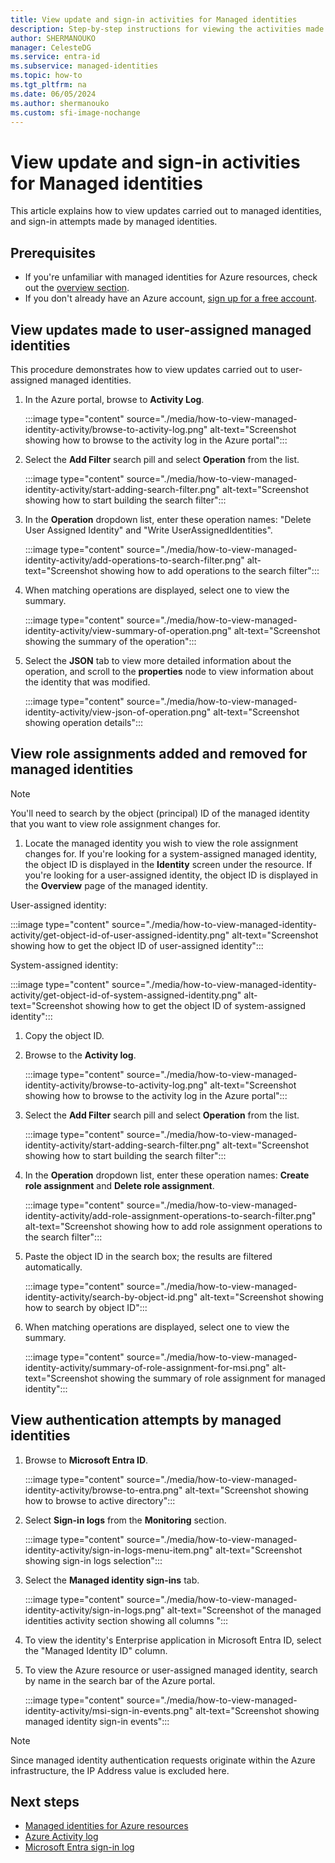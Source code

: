```yaml
---
title: View update and sign-in activities for Managed identities
description: Step-by-step instructions for viewing the activities made to managed identities, and authentications carried out by managed identities
author: SHERMANOUKO
manager: CelesteDG
ms.service: entra-id
ms.subservice: managed-identities
ms.topic: how-to
ms.tgt_pltfrm: na
ms.date: 06/05/2024
ms.author: shermanouko
ms.custom: sfi-image-nochange
---
```


# View update and sign-in activities for Managed identities

This article explains how to view updates carried out to managed identities, and sign-in attempts made by managed identities.

## Prerequisites

- If you're unfamiliar with managed identities for Azure resources, check out the [overview section](overview.md).
- If you don't already have an Azure account, [sign up for a free account](https://azure.microsoft.com/pricing/purchase-options/azure-account?cid=msft_learn).

## View updates made to user-assigned managed identities

This procedure demonstrates how to view updates carried out to user-assigned managed identities.

1. In the Azure portal, browse to **Activity Log**.

    :::image type="content" source="./media/how-to-view-managed-identity-activity/browse-to-activity-log.png" alt-text="Screenshot showing how to browse to the activity log in the Azure portal":::

1. Select the **Add Filter** search pill and select **Operation** from the list.

   :::image type="content" source="./media/how-to-view-managed-identity-activity/start-adding-search-filter.png" alt-text="Screenshot showing how to start building the search filter":::

1. In the **Operation** dropdown list, enter these operation names: "Delete User Assigned Identity" and "Write UserAssignedIdentities".

   :::image type="content" source="./media/how-to-view-managed-identity-activity/add-operations-to-search-filter.png" alt-text="Screenshot showing how to add operations to the search filter":::

1. When matching operations are displayed, select one to view the summary.

   :::image type="content" source="./media/how-to-view-managed-identity-activity/view-summary-of-operation.png" alt-text="Screenshot showing the summary of the operation":::

1. Select the **JSON** tab to view more detailed information about the operation, and scroll to the **properties** node to view information about the identity that was modified.

   :::image type="content" source="./media/how-to-view-managed-identity-activity/view-json-of-operation.png" alt-text="Screenshot showing operation details":::

## View role assignments added and removed for managed identities

 > [!NOTE] 
 > You'll need to search by the object (principal) ID of the managed identity that you want to view role assignment changes for.

1. Locate the managed identity you wish to view the role assignment changes for. If you're looking for a system-assigned managed identity, the object ID is displayed in the **Identity** screen under the resource. If you're looking for a user-assigned identity, the object ID is displayed in the **Overview** page of the managed identity.

User-assigned identity:

:::image type="content" source="./media/how-to-view-managed-identity-activity/get-object-id-of-user-assigned-identity.png" alt-text="Screenshot showing how to get the object ID of user-assigned identity":::

System-assigned identity:

:::image type="content" source="./media/how-to-view-managed-identity-activity/get-object-id-of-system-assigned-identity.png" alt-text="Screenshot showing how to get the object ID of system-assigned identity":::

1. Copy the object ID.
1. Browse to the **Activity log**.

    :::image type="content" source="./media/how-to-view-managed-identity-activity/browse-to-activity-log.png" alt-text="Screenshot showing how to browse to the activity log in the Azure portal":::

1. Select the **Add Filter** search pill and select **Operation** from the list.

   :::image type="content" source="./media/how-to-view-managed-identity-activity/start-adding-search-filter.png" alt-text="Screenshot showing how to start building the search filter":::

1. In the **Operation** dropdown list, enter these operation names: **Create role assignment** and **Delete role assignment**.

   :::image type="content" source="./media/how-to-view-managed-identity-activity/add-role-assignment-operations-to-search-filter.png" alt-text="Screenshot showing how to add role assignment operations to the search filter":::

1. Paste the object ID in the search box; the results are filtered automatically.

   :::image type="content" source="./media/how-to-view-managed-identity-activity/search-by-object-id.png" alt-text="Screenshot showing how to search by object ID":::
 
1. When matching operations are displayed, select one to view the summary.
 
   :::image type="content" source="./media/how-to-view-managed-identity-activity/summary-of-role-assignment-for-msi.png" alt-text="Screenshot showing the summary of role assignment for managed identity":::

## View authentication attempts by managed identities

1. Browse to **Microsoft Entra ID**.

   :::image type="content" source="./media/how-to-view-managed-identity-activity/browse-to-entra.png" alt-text="Screenshot showing how to browse to active directory":::

1. Select **Sign-in logs** from the **Monitoring** section.

   :::image type="content" source="./media/how-to-view-managed-identity-activity/sign-in-logs-menu-item.png" alt-text="Screenshot showing sign-in logs selection":::

1. Select the **Managed identity sign-ins** tab.

   :::image type="content" source="./media/how-to-view-managed-identity-activity/sign-in-logs.png" alt-text="Screenshot of the managed identities activity section showing all columns "::: 

1. To view the identity's Enterprise application in Microsoft Entra ID, select the "Managed Identity ID" column.
1. To view the Azure resource or user-assigned managed identity, search by name in the search bar of the Azure portal.

   :::image type="content" source="./media/how-to-view-managed-identity-activity/msi-sign-in-events.png" alt-text="Screenshot showing managed identity sign-in events"::: 

 > [!NOTE] 
 > Since managed identity authentication requests originate within the Azure infrastructure, the IP Address value is excluded here.

## Next steps

* [Managed identities for Azure resources](./overview.md)
* [Azure Activity log](/azure/azure-monitor/essentials/activity-log)
* [Microsoft Entra sign-in log](~/identity/monitoring-health/concept-sign-ins.md)
